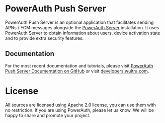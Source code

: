 # PowerAuth Push Server

PowerAuth Push Server is an optional application that facilitates sending APNs / FCM messages alongside the [PowerAuth Server](https://github.com/wultra/powerauth-server) installation. It uses PowerAuth Server to obtain information about users, device activation state and to provide extra security features.

## Documentation

For the most recent documentation and tutorials, please visit [PowerAuth Push Server Documentation on GitHub](./docs/Readme.md) or visit [developers.wultra.com](https://developers.wultra.com/docs/develop/powerauth-push-server/).

# License

All sources are licensed using Apache 2.0 license, you can use them with no restriction. If you are using PowerAuth, please let us know. We will be happy to share and promote your project.
